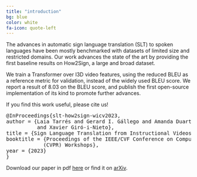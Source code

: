 ```yaml
---
title: "introduction"
bg: blue
color: white
fa-icon: quote-left
---
```


The advances in automatic sign language translation (SLT) to spoken languages have been mostly benchmarked with datasets of limited size and restricted domains.
Our work advances the state of the art by providing the first baseline results on How2Sign, a large and broad dataset.

We train a Transformer over I3D video features, using the reduced BLEU as a reference metric for validation, instead of the widely used BLEU score.
We report a result of 8.03 on the BLEU score, and publish the first open-source implementation of its kind to promote further advances.

<!--
<video width="320" height="240" controls>
    <source src="./assets/example_1_slt.mp4" type=video/mp4>
</video>
-->

If you find this work useful, please cite us!

<pre>
@InProceedings{slt-how2sign-wicv2023,
author = {Laia Tarrés and Gerard I. Gállego and Amanda Duarte and Jordi Torres 
          and Xavier Giró-i-Nieto},
title = {Sign Language Translation from Instructional Videos},
booktitle = {Proceedings of the IEEE/CVF Conference on Computer Vision and Pattern Recognition 
            (CVPR) Workshops},
year = {2023}
}
</pre>

Download our paper in pdf [here]() or find it on [arXiv](https://arxiv.org/abs/2304.06371).